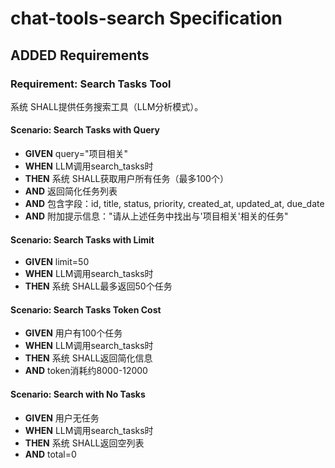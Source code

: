 # chat-tools-search Specification

## ADDED Requirements

### Requirement: Search Tasks Tool
系统 SHALL提供任务搜索工具（LLM分析模式）。

#### Scenario: Search Tasks with Query
- **GIVEN** query="项目相关"
- **WHEN** LLM调用search_tasks时
- **THEN** 系统 SHALL获取用户所有任务（最多100个）
- **AND** 返回简化任务列表
- **AND** 包含字段：id, title, status, priority, created_at, updated_at, due_date
- **AND** 附加提示信息："请从上述任务中找出与'项目相关'相关的任务"

#### Scenario: Search Tasks with Limit
- **GIVEN** limit=50
- **WHEN** LLM调用search_tasks时
- **THEN** 系统 SHALL最多返回50个任务

#### Scenario: Search Tasks Token Cost
- **GIVEN** 用户有100个任务
- **WHEN** LLM调用search_tasks时
- **THEN** 系统 SHALL返回简化信息
- **AND** token消耗约8000-12000

#### Scenario: Search with No Tasks
- **GIVEN** 用户无任务
- **WHEN** LLM调用search_tasks时
- **THEN** 系统 SHALL返回空列表
- **AND** total=0
